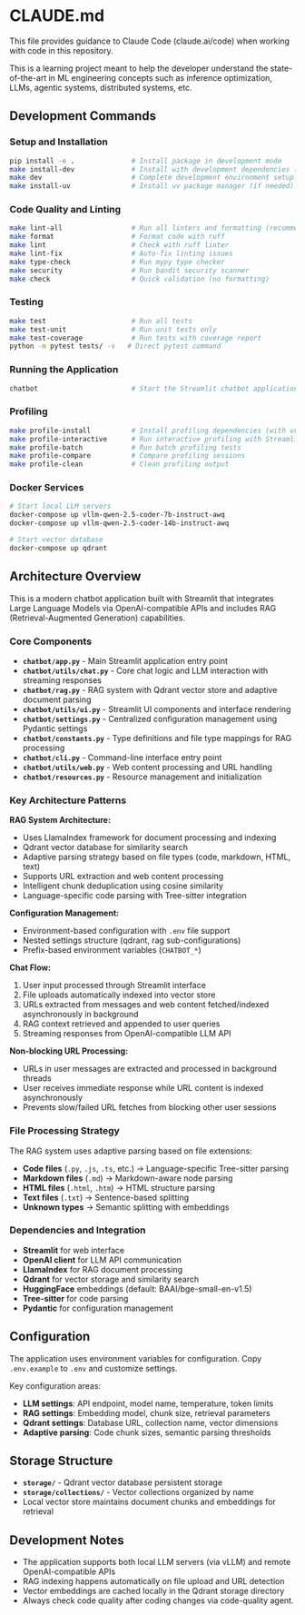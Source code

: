 # CLAUDE.md

This file provides guidance to Claude Code (claude.ai/code) when working with code in this repository.

This is a learning project meant to help the developer understand the state-of-the-art in ML engineering concepts such as inference optimization, LLMs, agentic systems, distributed systems, etc.

## Development Commands

### Setup and Installation
```bash
pip install -e .              # Install package in development mode
make install-dev              # Install with development dependencies (uses uv)
make dev                      # Complete development environment setup
make install-uv               # Install uv package manager (if needed)
```

### Code Quality and Linting
```bash
make lint-all                 # Run all linters and formatting (recommended)
make format                   # Format code with ruff
make lint                     # Check with ruff linter
make lint-fix                 # Auto-fix linting issues
make type-check               # Run mypy type checker
make security                 # Run bandit security scanner
make check                    # Quick validation (no formatting)
```

### Testing
```bash
make test                     # Run all tests
make test-unit                # Run unit tests only
make test-coverage            # Run tests with coverage report
python -m pytest tests/ -v   # Direct pytest command
```

### Running the Application
```bash
chatbot                       # Start the Streamlit chatbot application
```

### Profiling
```bash
make profile-install          # Install profiling dependencies (with uv)
make profile-interactive      # Run interactive profiling with Streamlit
make profile-batch            # Run batch profiling tests
make profile-compare          # Compare profiling sessions
make profile-clean            # Clean profiling output
```

### Docker Services
```bash
# Start local LLM servers
docker-compose up vllm-qwen-2.5-coder-7b-instruct-awq
docker-compose up vllm-qwen-2.5-coder-14b-instruct-awq

# Start vector database
docker-compose up qdrant
```

## Architecture Overview

This is a modern chatbot application built with Streamlit that integrates Large Language Models via OpenAI-compatible APIs and includes RAG (Retrieval-Augmented Generation) capabilities.

### Core Components

- **`chatbot/app.py`** - Main Streamlit application entry point
- **`chatbot/utils/chat.py`** - Core chat logic and LLM interaction with streaming responses
- **`chatbot/rag.py`** - RAG system with Qdrant vector store and adaptive document parsing
- **`chatbot/utils/ui.py`** - Streamlit UI components and interface rendering
- **`chatbot/settings.py`** - Centralized configuration management using Pydantic settings
- **`chatbot/constants.py`** - Type definitions and file type mappings for RAG processing
- **`chatbot/cli.py`** - Command-line interface entry point
- **`chatbot/utils/web.py`** - Web content processing and URL handling
- **`chatbot/resources.py`** - Resource management and initialization

### Key Architecture Patterns

**RAG System Architecture:**
- Uses LlamaIndex framework for document processing and indexing
- Qdrant vector database for similarity search
- Adaptive parsing strategy based on file types (code, markdown, HTML, text)
- Supports URL extraction and web content processing
- Intelligent chunk deduplication using cosine similarity
- Language-specific code parsing with Tree-sitter integration

**Configuration Management:**
- Environment-based configuration with `.env` file support
- Nested settings structure (qdrant, rag sub-configurations)
- Prefix-based environment variables (`CHATBOT_*`)

**Chat Flow:**
1. User input processed through Streamlit interface
2. File uploads automatically indexed into vector store
3. URLs extracted from messages and web content fetched/indexed asynchronously in background
4. RAG context retrieved and appended to user queries
5. Streaming responses from OpenAI-compatible LLM API

**Non-blocking URL Processing:**
- URLs in user messages are extracted and processed in background threads
- User receives immediate response while URL content is indexed asynchronously
- Prevents slow/failed URL fetches from blocking other user sessions

### File Processing Strategy

The RAG system uses adaptive parsing based on file extensions:
- **Code files** (`.py`, `.js`, `.ts`, etc.) → Language-specific Tree-sitter parsing
- **Markdown files** (`.md`) → Markdown-aware node parsing
- **HTML files** (`.html`, `.htm`) → HTML structure parsing
- **Text files** (`.txt`) → Sentence-based splitting
- **Unknown types** → Semantic splitting with embeddings

### Dependencies and Integration

- **Streamlit** for web interface
- **OpenAI client** for LLM API communication
- **LlamaIndex** for RAG document processing
- **Qdrant** for vector storage and similarity search
- **HuggingFace** embeddings (default: BAAI/bge-small-en-v1.5)
- **Tree-sitter** for code parsing
- **Pydantic** for configuration management

## Configuration

The application uses environment variables for configuration. Copy `.env.example` to `.env` and customize settings.

Key configuration areas:
- **LLM settings**: API endpoint, model name, temperature, token limits
- **RAG settings**: Embedding model, chunk size, retrieval parameters
- **Qdrant settings**: Database URL, collection name, vector dimensions
- **Adaptive parsing**: Code chunk sizes, semantic parsing thresholds

## Storage Structure

- **`storage/`** - Qdrant vector database persistent storage
- **`storage/collections/`** - Vector collections organized by name
- Local vector store maintains document chunks and embeddings for retrieval

## Development Notes

- The application supports both local LLM servers (via vLLM) and remote OpenAI-compatible APIs
- RAG indexing happens automatically on file upload and URL detection
- Vector embeddings are cached locally in the Qdrant storage directory
- Always check code quality after coding changes via code-quality agent.